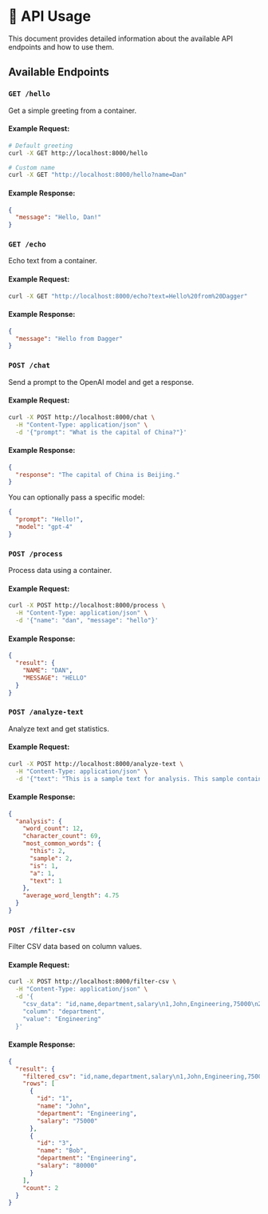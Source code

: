 # 📡 API Usage

This document provides detailed information about the available API endpoints and how to use them.

## Available Endpoints

### `GET /hello`

Get a simple greeting from a container.

#### Example Request:

```bash
# Default greeting
curl -X GET http://localhost:8000/hello

# Custom name
curl -X GET "http://localhost:8000/hello?name=Dan"
```

#### Example Response:

```json
{
  "message": "Hello, Dan!"
}
```

### `GET /echo`

Echo text from a container.

#### Example Request:

```bash
curl -X GET "http://localhost:8000/echo?text=Hello%20from%20Dagger"
```

#### Example Response:

```json
{
  "message": "Hello from Dagger"
}
```

### `POST /chat`

Send a prompt to the OpenAI model and get a response.

#### Example Request:

```bash
curl -X POST http://localhost:8000/chat \
  -H "Content-Type: application/json" \
  -d '{"prompt": "What is the capital of China?"}'
```

#### Example Response:

```json
{
  "response": "The capital of China is Beijing."
}
```

You can optionally pass a specific model:

```json
{
  "prompt": "Hello!",
  "model": "gpt-4"
}
```

### `POST /process`

Process data using a container.

#### Example Request:

```bash
curl -X POST http://localhost:8000/process \
  -H "Content-Type: application/json" \
  -d '{"name": "dan", "message": "hello"}'
```

#### Example Response:

```json
{
  "result": {
    "NAME": "DAN",
    "MESSAGE": "HELLO"
  }
}
```

### `POST /analyze-text`

Analyze text and get statistics.

#### Example Request:

```bash
curl -X POST http://localhost:8000/analyze-text \
  -H "Content-Type: application/json" \
  -d '{"text": "This is a sample text for analysis. This sample contains repeated words."}'
```

#### Example Response:

```json
{
  "analysis": {
    "word_count": 12,
    "character_count": 69,
    "most_common_words": {
      "this": 2,
      "sample": 2,
      "is": 1,
      "a": 1,
      "text": 1
    },
    "average_word_length": 4.75
  }
}
```

### `POST /filter-csv`

Filter CSV data based on column values.

#### Example Request:

```bash
curl -X POST http://localhost:8000/filter-csv \
  -H "Content-Type: application/json" \
  -d '{
    "csv_data": "id,name,department,salary\n1,John,Engineering,75000\n2,Alice,Marketing,65000\n3,Bob,Engineering,80000\n4,Carol,HR,60000",
    "column": "department",
    "value": "Engineering"
  }'
```

#### Example Response:

```json
{
  "result": {
    "filtered_csv": "id,name,department,salary\n1,John,Engineering,75000\n3,Bob,Engineering,80000\n",
    "rows": [
      {
        "id": "1",
        "name": "John",
        "department": "Engineering",
        "salary": "75000"
      },
      {
        "id": "3",
        "name": "Bob",
        "department": "Engineering",
        "salary": "80000"
      }
    ],
    "count": 2
  }
}
```
